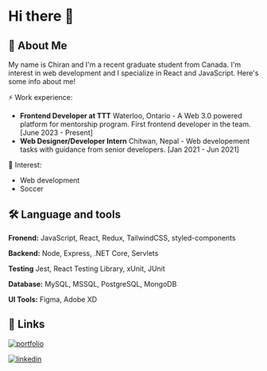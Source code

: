 
# Hi there 👋


## 🚀 About Me
My name is Chiran and I'm a recent graduate student from Canada. 
I'm interest in web development and I specialize in React and JavaScript. Here's some info about me!

⚡ Work experience:
- **Frontend Developer at TTT** Waterloo, Ontario - A Web 3.0 powered platform for mentorship program. First frontend developer in the team. [June 2023 - Present] 
- **Web Designer/Developer Intern** Chitwan, Nepal - Web developement tasks with guidance from senior developers. [Jan 2021 - Jun 2021]

🌱 Interest:
- Web development
- Soccer
## 🛠 Language and tools
**Fronend:** JavaScript, React, Redux, TailwindCSS, styled-components

**Backend:** Node, Express, .NET Core, Servlets

**Testing** Jest, React Testing Library, xUnit, JUnit

**Database:** MySQL, MSSQL, PostgreSQL, MongoDB

**UI Tools:** Figma, Adobe XD

## 🔗 Links
[![portfolio](https://img.shields.io/badge/my_portfolio-000?style=for-the-badge&logo=ko-fi&logoColor=white)](https://chirangrg.com.np/)

[![linkedin](https://img.shields.io/badge/linkedin-0A66C2?style=for-the-badge&logo=linkedin&logoColor=white)](https://www.linkedin.com/)

